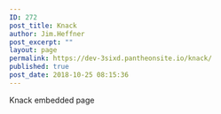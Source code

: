```yaml
---
ID: 272
post_title: Knack
author: Jim.Heffner
post_excerpt: ""
layout: page
permalink: https://dev-3sixd.pantheonsite.io/knack/
published: true
post_date: 2018-10-25 08:15:36
---
```

Knack embedded page